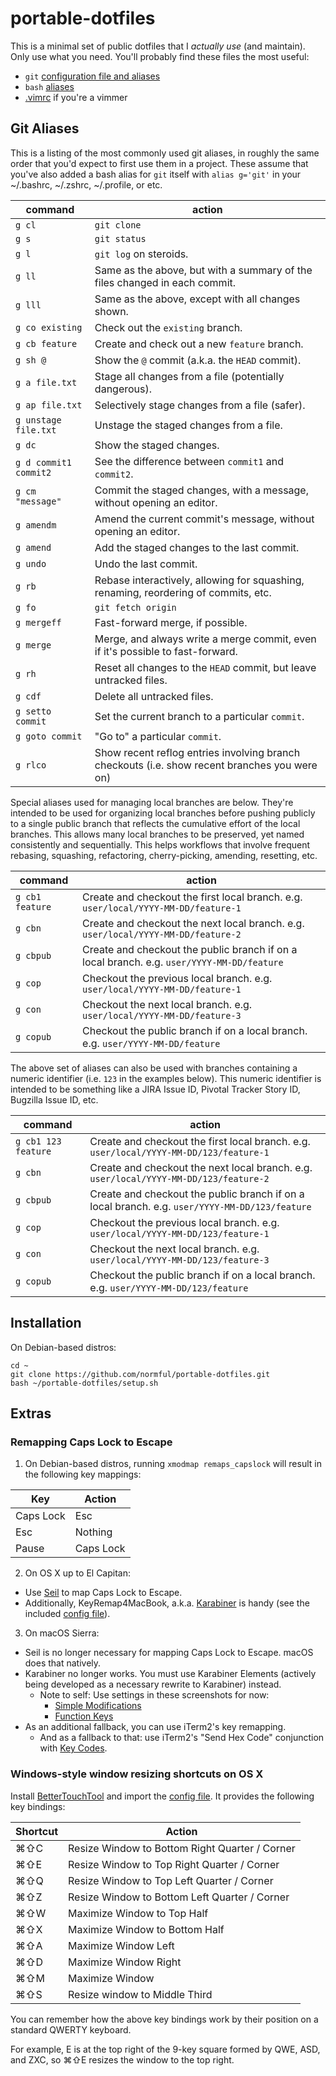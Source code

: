 # portable-dotfiles

This is a minimal set of public dotfiles that I _actually use_ (and maintain). Only use what you need. You'll probably find these files the most useful:

- `git` [configuration file and aliases](https://github.com/normful/portable-dotfiles/blob/master/.gitconfig)
- `bash` [aliases](https://github.com/normful/portable-dotfiles/blob/master/.bash_aliases)
- [.vimrc](https://github.com/normful/portable-dotfiles/blob/master/.vimrc) if you're a vimmer

## Git Aliases

This is a listing of the most commonly used git aliases, in roughly the same order that you'd expect to first use them in a project. These assume that you've also added a bash alias for `git` itself with `alias g='git'` in your ~/.bashrc, ~/.zshrc, ~/.profile, or etc.

| command               | action                                                                                        |
|-----------------------|-----------------------------------------------------------------------------------------------|
| `g cl`                | `git clone`                                                                                   |
| `g s`                 | `git status`                                                                                  |
| `g l`                 | `git log` on steroids.                                                                        |
| `g ll`                | Same as the above, but with a summary of the files changed in each commit.                    |
| `g lll`               | Same as the above, except with all changes shown.                                             |
| `g co existing`       | Check out the `existing` branch.                                                              |
| `g cb feature`        | Create and check out a new `feature` branch.                                                  |
| `g sh @`              | Show the `@` commit (a.k.a. the `HEAD` commit).                                               |
| `g a file.txt`        | Stage all changes from a file (potentially dangerous).                                        |
| `g ap file.txt`       | Selectively stage changes from a file (safer).                                                |
| `g unstage file.txt`  | Unstage the staged changes from a file.                                                       |
| `g dc`                | Show the staged changes.                                                                      |
| `g d commit1 commit2` | See the difference between `commit1` and `commit2`.                                           |
| `g cm "message"`      | Commit the staged changes, with a message, without opening an editor.                         |
| `g amendm`            | Amend the current commit's message, without opening an editor.                                |
| `g amend`             | Add the staged changes to the last commit.                                                    |
| `g undo`              | Undo the last commit.                                                                         |
| `g rb`                | Rebase interactively, allowing for squashing, renaming, reordering of commits, etc.           |
| `g fo`                | `git fetch origin`                                                                            |
| `g mergeff`           | Fast-forward merge, if possible.                                                              |
| `g merge`             | Merge, and always write a merge commit, even if it's possible to fast-forward.                |
| `g rh`                | Reset all changes to the `HEAD` commit, but leave untracked files.                            |
| `g cdf`               | Delete all untracked files.                                                                   |
| `g setto commit`      | Set the current branch to a particular `commit`.                                              |
| `g goto commit`       | "Go to" a particular `commit`.                                                                |
| `g rlco`              | Show recent reflog entries involving branch checkouts (i.e. show recent branches you were on) |

Special aliases used for managing local branches are below. They're intended to be used for organizing local branches before pushing publicly to a single public branch that reflects the cumulative effort of the local branches. This allows many local branches to be preserved, yet named consistently and sequentially. This helps workflows that involve frequent rebasing, squashing, refactoring, cherry-picking, amending, resetting, etc.

| command         | action                                                                                     |
|-----------------|--------------------------------------------------------------------------------------------|
| `g cb1 feature` | Create and checkout the first local branch. e.g. `user/local/YYYY-MM-DD/feature-1`         |
| `g cbn`         | Create and checkout the next local branch. e.g. `user/local/YYYY-MM-DD/feature-2`          |
| `g cbpub`       | Create and checkout the public branch if on a local branch. e.g. `user/YYYY-MM-DD/feature` |
| `g cop`         | Checkout the previous local branch. e.g. `user/local/YYYY-MM-DD/feature-1`                 |
| `g con`         | Checkout the next local branch. e.g. `user/local/YYYY-MM-DD/feature-3`                     |
| `g copub`       | Checkout the public branch if on a local branch. e.g. `user/YYYY-MM-DD/feature`            |

The above set of aliases can also be used with branches containing a numeric identifier (i.e. `123` in the examples below). This numeric identifier is intended to be something like a JIRA Issue ID, Pivotal Tracker Story ID, Bugzilla Issue ID, etc.

| command             | action                                                                                         |
|---------------------|------------------------------------------------------------------------------------------------|
| `g cb1 123 feature` | Create and checkout the first local branch. e.g. `user/local/YYYY-MM-DD/123/feature-1`         |
| `g cbn`             | Create and checkout the next local branch. e.g. `user/local/YYYY-MM-DD/123/feature-2`          |
| `g cbpub`           | Create and checkout the public branch if on a local branch. e.g. `user/YYYY-MM-DD/123/feature` |
| `g cop`             | Checkout the previous local branch. e.g. `user/local/YYYY-MM-DD/123/feature-1`                 |
| `g con`             | Checkout the next local branch. e.g. `user/local/YYYY-MM-DD/123/feature-3`                     |
| `g copub`           | Checkout the public branch if on a local branch. e.g. `user/YYYY-MM-DD/123/feature`            |

## Installation

On Debian-based distros:

```
cd ~
git clone https://github.com/normful/portable-dotfiles.git
bash ~/portable-dotfiles/setup.sh
```

## Extras

### Remapping Caps Lock to Escape

1. On Debian-based distros, running `xmodmap remaps_capslock` will result in the following key mappings:

| Key       | Action    |
|-----------|-----------|
| Caps Lock | Esc       |
| Esc       | Nothing   |
| Pause     | Caps Lock |

2. On OS X up to El Capitan:

- Use [Seil](https://pqrs.org/osx/karabiner/seil.html.en) to map Caps Lock to Escape.
- Additionally, KeyRemap4MacBook, a.k.a. [Karabiner](https://pqrs.org/osx/karabiner/) is handy (see the included [config file](https://github.com/normful/portable-dotfiles/blob/master/Library/Application%20Support/KeyRemap4MacBook/private.xml)).

3. On macOS Sierra:

- Seil is no longer necessary for mapping Caps Lock to Escape. macOS does that natively.
- Karabiner no longer works. You must use Karabiner Elements (actively being developed as a necessary rewrite to Karabiner) instead.
    - Note to self: Use settings in these screenshots for now:
        - [Simple Modifications](https://github.com/normful/portable-dotfiles/blob/master/karabiner-elements/Karabiner-Elements-Settings-Simple-Modifications.png)
        - [Function Keys](https://github.com/normful/portable-dotfiles/blob/master/karabiner-elements/Karabiner-Elements-Settings-Function-Keys.png) 
- As an additional fallback, you can use iTerm2's key remapping.
    - And as a fallback to that: use iTerm2's "Send Hex Code" conjunction with [Key Codes](https://manytricks.com/keycodes/).

### Windows-style window resizing shortcuts on OS X

Install [BetterTouchTool](https://www.boastr.net/) and import the [config file](https://github.com/normful/portable-dotfiles/blob/master/Library/Application%20Support/BetterTouchTool/bttdata2). It provides the following key bindings:

| Shortcut | Action                                         |
|----------|------------------------------------------------|
| ⌘⇧C      | Resize Window to Bottom Right Quarter / Corner |
| ⌘⇧E      | Resize Window to Top Right Quarter / Corner    |
| ⌘⇧Q      | Resize Window to Top Left Quarter / Corner     |
| ⌘⇧Z      | Resize Window to Bottom Left Quarter / Corner  |
| ⌘⇧W      | Maximize Window to Top Half                    |
| ⌘⇧X      | Maximize Window to Bottom Half                 |
| ⌘⇧A      | Maximize Window Left                           |
| ⌘⇧D      | Maximize Window Right                          |
| ⌘⇧M      | Maximize Window                                |
| ⌘⇧S      | Resize window to Middle Third                  |

You can remember how the above key bindings work by their position on a standard QWERTY keyboard. 

For example, E is at the top right of the 9-key square formed by QWE, ASD, and ZXC, so ⌘⇧E resizes the window to the top right.
